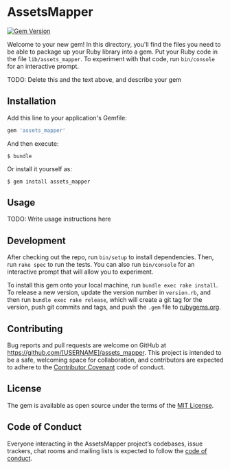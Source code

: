 # AssetsMapper

[![Gem Version](https://badge.fury.io/rb/assets-mapper.svg)](https://badge.fury.io/rb/assets-mapper)

Welcome to your new gem! In this directory, you'll find the files you need to be able to package up your Ruby library into a gem. Put your Ruby code in the file `lib/assets_mapper`. To experiment with that code, run `bin/console` for an interactive prompt.

TODO: Delete this and the text above, and describe your gem

## Installation

Add this line to your application's Gemfile:

```ruby
gem 'assets_mapper'
```

And then execute:

    $ bundle

Or install it yourself as:

    $ gem install assets_mapper

## Usage

TODO: Write usage instructions here

## Development

After checking out the repo, run `bin/setup` to install dependencies. Then, run `rake spec` to run the tests. You can also run `bin/console` for an interactive prompt that will allow you to experiment.

To install this gem onto your local machine, run `bundle exec rake install`. To release a new version, update the version number in `version.rb`, and then run `bundle exec rake release`, which will create a git tag for the version, push git commits and tags, and push the `.gem` file to [rubygems.org](https://rubygems.org).

## Contributing

Bug reports and pull requests are welcome on GitHub at https://github.com/[USERNAME]/assets_mapper. This project is intended to be a safe, welcoming space for collaboration, and contributors are expected to adhere to the [Contributor Covenant](http://contributor-covenant.org) code of conduct.

## License

The gem is available as open source under the terms of the [MIT License](https://opensource.org/licenses/MIT).

## Code of Conduct

Everyone interacting in the AssetsMapper project’s codebases, issue trackers, chat rooms and mailing lists is expected to follow the [code of conduct](https://github.com/[USERNAME]/assets_mapper/blob/master/CODE_OF_CONDUCT.md).
